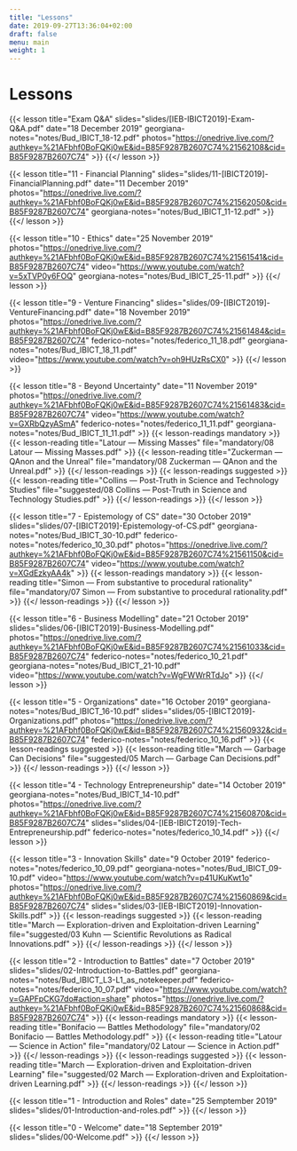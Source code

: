 ```yaml
---
title: "Lessons"
date: 2019-09-27T13:36:04+02:00
draft: false
menu: main
weight: 1
---
```


# Lessons

{{< lesson
		title="Exam Q&A"
		slides="slides/[IEB-IBICT2019]-Exam-Q&A.pdf"
		date="18 December 2019"
		georgiana-notes="notes/Bud_IBICT_18-12.pdf"
		photos="https://onedrive.live.com/?authkey=%21AFbhf0BoFQKj0wE&id=B85F9287B2607C74%21562108&cid=B85F9287B2607C74" >}}
{{</ lesson >}}


{{< lesson
		title="11 - Financial Planning"
		slides="slides/11-[IBICT2019]-FinancialPlanning.pdf"
		date="11 December 2019"
		photos="https://onedrive.live.com/?authkey=%21AFbhf0BoFQKj0wE&id=B85F9287B2607C74%21562050&cid=B85F9287B2607C74"
		georgiana-notes="notes/Bud_IBICT_11-12.pdf" >}}
{{</ lesson >}}

{{< lesson
		title="10 - Ethics"
		date="25 November 2019"
		photos="https://onedrive.live.com/?authkey=%21AFbhf0BoFQKj0wE&id=B85F9287B2607C74%21561541&cid=B85F9287B2607C74"
		video="https://www.youtube.com/watch?v=5xTVP0y6FOQ"
		georgiana-notes="notes/Bud_IBICT_25-11.pdf" >}}
{{</ lesson >}}	

{{< lesson
		title="9 - Venture Financing"
		slides="slides/09-[IBICT2019]-VentureFinancing.pdf"
		date="18 November 2019"
		photos="https://onedrive.live.com/?authkey=%21AFbhf0BoFQKj0wE&id=B85F9287B2607C74%21561484&cid=B85F9287B2607C74"
		federico-notes="notes/federico_11_18.pdf"
		georgiana-notes="notes/Bud_IBICT_18_11.pdf"
		video="https://www.youtube.com/watch?v=oh9HUzRsCX0" >}}
{{</ lesson >}}

{{< lesson
		title="8 - Beyond Uncertainty"
		date="11 November 2019"
		photos="https://onedrive.live.com/?authkey=%21AFbhf0BoFQKj0wE&id=B85F9287B2607C74%21561483&cid=B85F9287B2607C74"
		video="https://www.youtube.com/watch?v=GXRbQzyASmA"
		federico-notes="notes/federico_11_11.pdf"
		georgiana-notes="notes/Bud_IBICT_11_11.pdf" >}}
	{{< lesson-readings mandatory >}}
    	{{< lesson-reading 
      		title="Latour — Missing Masses" 
      		file="mandatory/08 Latour — Missing Masses.pdf" >}}
    	{{< lesson-reading 
      		title="Zuckerman — QAnon and the Unreal" 
      		file="mandatory/08 Zuckerman — QAnon and the Unreal.pdf" >}}
  	{{</ lesson-readings >}}
  	{{< lesson-readings suggested >}}
    	{{< lesson-reading 
      		title="Collins — Post-Truth in Science and Technology Studies" 
      		file="suggested/08 Collins — Post-Truth in Science and Technology Studies.pdf" >}}
  	{{</ lesson-readings >}}
{{</ lesson >}}

{{< lesson
		title="7 - Epistemology of CS"
		date="30 October 2019"
		slides="slides/07-[IBICT2019]-Epistemology-of-CS.pdf"
		georgiana-notes="notes/Bud_IBICT_30-10.pdf"
		federico-notes="notes/federico_10_30.pdf"
		photos="https://onedrive.live.com/?authkey=%21AFbhf0BoFQKj0wE&id=B85F9287B2607C74%21561150&cid=B85F9287B2607C74"
		video="https://www.youtube.com/watch?v=XGdEzkyAA4k" >}}
	{{< lesson-readings mandatory >}}
    	{{< lesson-reading 
      		title="Simon — From substantive to procedural rationality" 
      		file="mandatory/07 Simon — From substantive to procedural rationality.pdf" >}}
  	{{</ lesson-readings >}}
{{</ lesson >}}

{{< lesson 
		title="6 - Business Modelling"
		date="21 October 2019"
		slides="slides/06-[IBICT2019]-Business-Modelling.pdf"
		photos="https://onedrive.live.com/?authkey=%21AFbhf0BoFQKj0wE&id=B85F9287B2607C74%21561033&cid=B85F9287B2607C74"
		federico-notes="notes/federico_10_21.pdf"
		georgiana-notes="notes/Bud_IBICT_21-10.pdf"
		video="https://www.youtube.com/watch?v=WgFWWrRTdJo" >}}
{{</ lesson >}}

{{< lesson 
		title="5 - Organizations"
		date="16 October 2019"
		georgiana-notes="notes/Bud_IBICT_16-10.pdf"
		slides="slides/05-[IBICT2019]-Organizations.pdf"
		photos="https://onedrive.live.com/?authkey=%21AFbhf0BoFQKj0wE&id=B85F9287B2607C74%21560932&cid=B85F9287B2607C74"
		federico-notes="notes/federico_10_16.pdf" >}}
	{{< lesson-readings suggested >}}
    	{{< lesson-reading 
      		title="March — Garbage Can Decisions" 
      		file="suggested/05 March — Garbage Can Decisions.pdf" >}}
  	{{</ lesson-readings >}}
{{</ lesson >}}

{{< lesson 
		title="4 - Technology Entrepreneurship"
		date="14 October 2019"
		georgiana-notes="notes/Bud_IBICT_14-10.pdf"
		photos="https://onedrive.live.com/?authkey=%21AFbhf0BoFQKj0wE&id=B85F9287B2607C74%21560870&cid=B85F9287B2607C74"
		slides="slides/04-[IEB-IBICT2019]-Tech-Entrepreneurship.pdf"
		federico-notes="notes/federico_10_14.pdf" >}}
{{</ lesson >}}

{{< lesson 
		title="3 - Innovation Skills"
		date="9 October 2019"
		federico-notes="notes/federico_10_09.pdf"
		georgiana-notes="notes/Bud_IBICT_09-10.pdf"
		video="https://www.youtube.com/watch?v=p41UKuKwt1o"
		photos="https://onedrive.live.com/?authkey=%21AFbhf0BoFQKj0wE&id=B85F9287B2607C74%21560869&cid=B85F9287B2607C74"
		slides="slides/03-[IEB-IBICT2019]-Innovation-Skills.pdf" >}}
	{{< lesson-readings suggested >}}
    	{{< lesson-reading 
      		title="March — Exploration-driven and Exploitation-driven Learning" 
      		file="suggested/03 Kuhn — Scientific Revolutions as Radical Innovations.pdf" >}}
  	{{</ lesson-readings >}}
{{</ lesson >}}

{{< lesson 
		title="2 - Introduction to Battles"
		date="7 October 2019"
		slides="slides/02-Introduction-to-Battles.pdf"
		georgiana-notes="notes/Bud_IBICT_L3-L1_as_notekeeper.pdf"
		federico-notes="notes/federico_10_07.pdf"
		video="https://www.youtube.com/watch?v=GAPFpCKG7do#action=share"
		photos="https://onedrive.live.com/?authkey=%21AFbhf0BoFQKj0wE&id=B85F9287B2607C74%21560868&cid=B85F9287B2607C74" >}}
	{{< lesson-readings mandatory >}}
    	{{< lesson-reading 
      		title="Bonifacio — Battles Methodology" 
      		file="mandatory/02 Bonifacio — Battles Methodology.pdf" >}}
    	{{< lesson-reading 
      		title="Latour — Science in Action" 
      		file="mandatory/02 Latour — Science in Action.pdf" >}}
  	{{</ lesson-readings >}}
	{{< lesson-readings suggested >}}
    	{{< lesson-reading 
      		title="March — Exploration-driven and Exploitation-driven Learning" 
      		file="suggested/02 March — Exploration-driven and Exploitation-driven Learning.pdf" >}}
  	{{</ lesson-readings >}}
{{</ lesson >}}

{{< lesson 
		title="1 - Introduction and Roles"
		date="25 Semptember 2019"
		slides="slides/01-Introduction-and-roles.pdf" >}}
{{</ lesson >}}

{{< lesson 
		title="0 - Welcome"
		date="18 September 2019"
		slides="slides/00-Welcome.pdf" >}}
{{</ lesson >}}